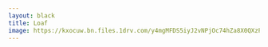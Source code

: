 ```yaml
---
layout: black
title: Loaf
image: https://kxocuw.bn.files.1drv.com/y4mgMFDS5iyJ2vNPjOc74hZa8X0QXzPhb3TnqxCKj-QgkpIRad6LuRvrQN_TrFPWpaiIEh7OUy9j4fAv65DmpJHwt3egNhYYbsZ4s35-GT1lVsRwXs4zu0RunJIHaA_BQ96CCp5_e65o690RZFovbzVZb6Xr8GbcEk4A7_7drkg-6MnfyXAKux3YpGgfYPJBxydvuhmkQo1U8jvZlMthp850Q
---
```

